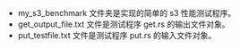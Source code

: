 - my_s3_benchmark 文件夹是实现的简单的 s3 性能测试程序。
- get_output_file.txt 文件是测试程序 get.rs 的输出文件对象。
- put_testfile.txt 文件是测试程序 put.rs 的输入文件对象。
